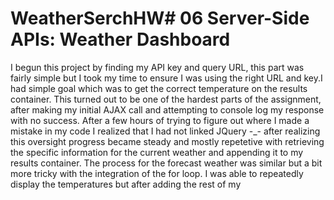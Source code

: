 # WeatherSerchHW# 06 Server-Side APIs: Weather Dashboard

I begun this project by finding my API key and query URL, this part was fairly simple but I took my time to ensure I was using the right URL and key.I had simple goal which was to get the correct temperature on the results container. This turned out to be one of the hardest parts of the assignment, after making my initial AJAX call and attempting to console log my response with no success. After a few hours of trying to figure out where I made a mistake in my code I realized that I had not linked JQuery -_- after realizing this oversight progress became steady and mostly repetetive with retrieving the specific information for the current weather and appending it to my results container. The process for the forecast weather was similar but a bit more tricky with the integration of the for loop. I was able to repeatedly display the temperatures but after adding the rest of my 